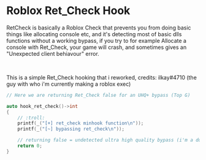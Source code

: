 # Roblox Ret_Check Hook

RetCheck is basically a Roblox Check that prevents you from doing basic things like allocating console etc, and it's detecting most of basic dlls functions without a working bypass, if you try to for example Allocate a console with Ret_Check, your game will crash, and sometimes gives an "Unexpected client behiavour" error.

<br>

This is a simple Ret_Check hooking that i reworked, credits: ilkay#4710 (the guy with who i'm currently making a roblox exec)
<br>
```cpp
// Here we are returning Ret_Check false for an UHQ+ bypass (Top G)

auto hook_ret_check()->int
{
	// :troll:
	printf(_("[+] ret_check minhook function\n"));
	printf(_("[~] bypassing ret_check\n"));

	// returning false = undetected ultra high quality bypass (i'm a dunk nigger)
	return 0;
}
```
